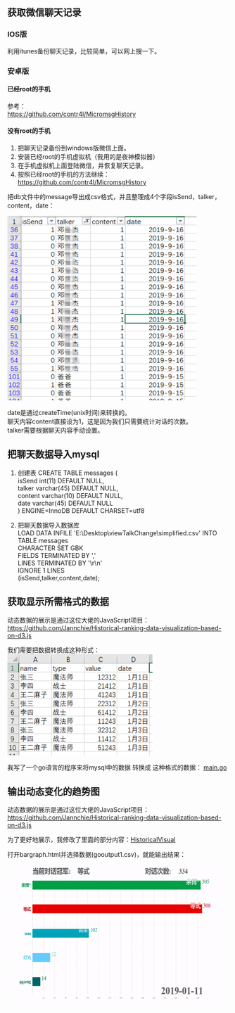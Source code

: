 

## 获取微信聊天记录


### IOS版
利用itunes备份聊天记录，比较简单，可以网上搜一下。


### 安卓版

#### 已经root的手机
参考：  
https://github.com/contr4l/MicromsgHistory


#### 没有root的手机
1. 把聊天记录备份到windows版微信上面。
2. 安装已经root的手机虚拟机（我用的是夜神模拟器）
3. 在手机虚拟机上面登陆微信，并恢复聊天记录。
4. 按照已经root的手机的方法继续：https://github.com/contr4l/MicromsgHistory

把db文件中的message导出成csv格式，并且整理成4个字段isSend，talker，content，date：


<img src="pics/聊天记录csv.png"  height="420" width="430">

date是通过createTime(unix时间)来转换的。  
聊天内容content直接设为1，这是因为我们只需要统计对话的次数。  
talker需要根据聊天内容手动设置。


## 把聊天数据导入mysql

1. 创建表
CREATE TABLE messages (  
  isSend int(11) DEFAULT NULL,  
  talker varchar(45) DEFAULT NULL,  
  content varchar(10) DEFAULT NULL,  
  date varchar(45) DEFAULT NULL  
) ENGINE=InnoDB DEFAULT CHARSET=utf8  

2. 把聊天数据导入数据库  
LOAD DATA INFILE 'E:\\Desktop\\viewTalkChange\\simplified.csv' INTO TABLE messages  
CHARACTER SET GBK  
FIELDS TERMINATED BY ','  
LINES TERMINATED BY '\r\n'  
IGNORE 1 LINES  
(isSend,talker,content,date);  



## 获取显示所需格式的数据

动态数据的展示是通过这位大佬的JavaScript项目：  
https://github.com/Jannchie/Historical-ranking-data-visualization-based-on-d3.js

我们需要把数据转换成这种形式：  
<img src="pics/数据格式.png"  height="230" width="330">

我写了一个go语言的程序来将mysql中的数据 转换成 这种格式的数据：
[main.go](./main.go)


## 输出动态变化的趋势图

动态数据的展示是通过这位大佬的JavaScript项目：  
https://github.com/Jannchie/Historical-ranking-data-visualization-based-on-d3.js

为了更好地展示，我修改了里面的部分内容：[HistoricalVisual](./HistoricalVisual)

打开bargraph.html并选择数据(gooutput1.csv)，就能输出结果：  
<img src="pics/exampleOutput.gif"  height="338" width="600">












